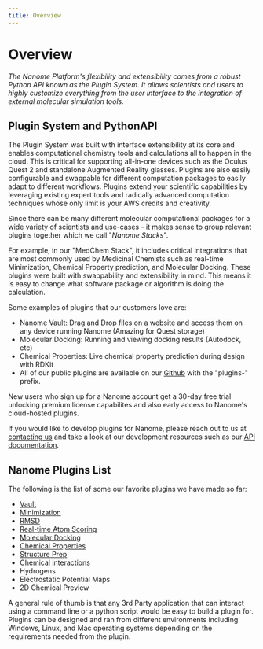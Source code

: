 ```yaml
---
title: Overview
---
```


# Overview

*The Nanome Platform's flexibility and extensibility comes from a robust Python API known as the Plugin System. It allows scientists and users to highly customize everything from the user interface to the integration of external molecular simulation tools.*

## Plugin System and PythonAPI


The Plugin System was built with interface extensibility at its core and enables computational chemistry tools and calculations all to happen in the cloud. This is critical for supporting all-in-one devices such as the Oculus Quest 2 and standalone Augmented Reality glasses. Plugins are also easily configurable and swappable for different computation packages to easily adapt to different workflows. Plugins extend your scientific capabilities by leveraging existing expert tools and radically advanced computation techniques whose only limit is your AWS credits and creativity.

Since there can be many different molecular computational packages for a wide variety of scientists and use-cases - it makes sense to group relevant plugins together which we call "*Nanome Stacks*". 

For example, in our "MedChem Stack", it includes critical integrations that are most commonly used by Medicinal Chemists such as real-time Minimization, Chemical Property prediction, and Molecular Docking. These plugins were built with swappability and extensibility in mind. This means it is easy to change what software package or algorithm is doing the calculation. 


Some examples of plugins that our customers love are:
- Nanome Vault: Drag and Drop files on a website and access them on any device running Nanome (Amazing for Quest storage)
- Molecular Docking: Running and viewing docking results (Autodock, etc)
- Chemical Properties: Live chemical property prediction during design with RDKit 
- All of our public plugins are available on our [Github](https://github.com/nanome-ai) with the "plugins-" prefix.

New users who sign up for a Nanome account get a 30-day free trial unlocking premium license capabilites and also early access to Nanome's cloud-hosted plugins. 

If you would like to develop plugins for Nanome, please reach out to us at [contacting us](mail:hello@nanome.ai) and take a look at our development resources such as our [API documentation](https://nanome.readthedocs.org).

## Nanome Plugins List

The following is the list of some our favorite plugins we have made so far:

- [Vault](vault.md)
- [Minimization](minimization.md)
- [RMSD](rmsd.md)
- [Real-time Atom Scoring](realtimescoring.md)
- [Molecular Docking](docking.md)
- [Chemical Properties](chemicalproperties.md)
- [Structure Prep](structureprep.md)
- [Chemical interactions](cheminteractions.md)
- Hydrogens
- Electrostatic Potential Maps
- 2D Chemical Preview


A general rule of thumb is that any 3rd Party application that can interact using a command line or a python script would be easy to build a plugin for. Plugins can be designed and ran from different environments including Windows, Linux, and Mac operating systems depending on the requirements needed from the plugin.

